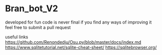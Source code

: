 # Bran_bot_V2

developed for fun code is never final if you find any ways of improving it feel free to submit a pull request

useful links
	https://github.com/Renondedju/Osu.py/blob/master/docs/index.md
	https://www.sqlitetutorial.net/sqlite-cheat-sheet/
	https://sqlitebrowser.org/
	
	
